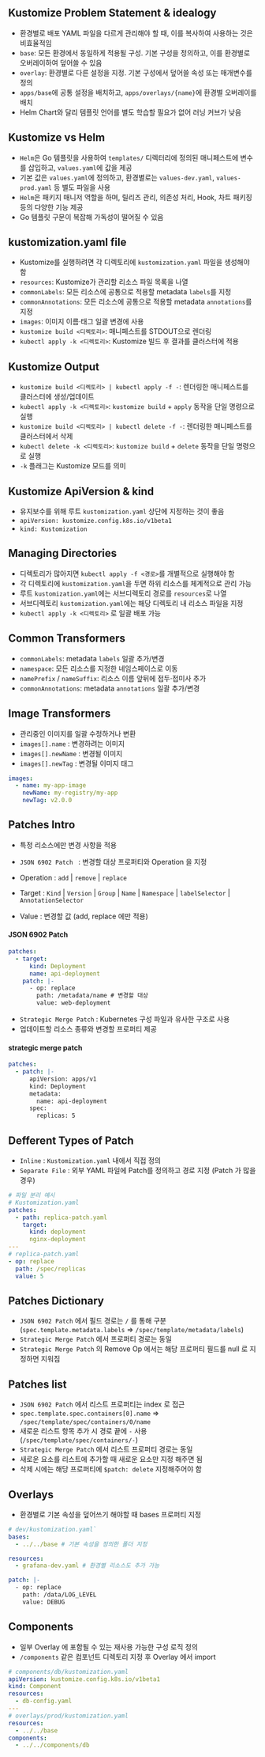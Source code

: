 ## Kustomize Problem Statement & idealogy

- 환경별로 배포 YAML 파일을 다르게 관리해야 할 때, 이를 복사하여 사용하는 것은 비효율적임
- `base`: 모든 환경에서 동일하게 적용될 구성. 기본 구성을 정의하고, 이를 환경별로 오버레이하여 덮어쓸 수 있음
- `overlay`: 환경별로 다른 설정을 지정. 기본 구성에서 덮어쓸 속성 또는 매개변수를 정의
- `apps/base`에 공통 설정을 배치하고, `apps/overlays/{name}`에 환경별 오버레이를 배치
- Helm Chart와 달리 템플릿 언어를 별도 학습할 필요가 없어 러닝 커브가 낮음

## Kustomize vs Helm

- `Helm`은 Go 템플릿을 사용하여 `templates/` 디렉터리에 정의된 매니페스트에 변수를 삽입하고, `values.yaml`에 값을 제공
- 기본 값은 `values.yaml`에 정의하고, 환경별로는 `values-dev.yaml`, `values-prod.yaml` 등 별도 파일을 사용
- `Helm`은 패키지 매니저 역할을 하며, 릴리즈 관리, 의존성 처리, Hook, 차트 패키징 등의 다양한 기능 제공
- Go 템플릿 구문이 복잡해 가독성이 떨어질 수 있음

## kustomization.yaml file

- Kustomize를 실행하려면 각 디렉토리에 `kustomization.yaml` 파일을 생성해야 함
- `resources`: Kustomize가 관리할 리소스 파일 목록을 나열
- `commonLabels`: 모든 리소스에 공통으로 적용할 metadata `labels`를 지정
- `commonAnnotations`: 모든 리소스에 공통으로 적용할 metadata `annotations`를 지정
- `images`: 이미지 이름·태그 일괄 변경에 사용
- `kustomize build <디렉토리>`: 매니페스트를 STDOUT으로 렌더링
- `kubectl apply -k <디렉토리>`: Kustomize 빌드 후 결과를 클러스터에 적용

## Kustomize Output

- `kustomize build <디렉토리> | kubectl apply -f -`: 렌더링한 매니페스트를 클러스터에 생성/업데이트
- `kubectl apply -k <디렉토리>`: `kustomize build` + `apply` 동작을 단일 명령으로 실행
- `kustomize build <디렉토리> | kubectl delete -f -`: 렌더링한 매니페스트를 클러스터에서 삭제
- `kubectl delete -k <디렉토리>`: `kustomize build` + `delete` 동작을 단일 명령으로 실행
- `-k` 플래그는 Kustomize 모드를 의미

## Kustomize ApiVersion & kind

- 유지보수를 위해 루트 `kustomization.yaml` 상단에 지정하는 것이 좋음
- `apiVersion: kustomize.config.k8s.io/v1beta1`
- `kind: Kustomization`

## Managing Directories

- 디렉토리가 많아지면 `kubectl apply -f <경로>`를 개별적으로 실행해야 함
- 각 디렉토리에 `kustomization.yaml`을 두면 하위 리소스를 체계적으로 관리 가능
- 루트 `kustomization.yaml`에는 서브디렉토리 경로를 `resources`로 나열
- 서브디렉토리 `kustomization.yaml`에는 해당 디렉토리 내 리소스 파일을 지정
- `kubectl apply -k <디렉토리>` 로 일괄 배포 가능

## Common Transformers

- `commonLabels`: metadata `labels` 일괄 추가/변경
- `namespace`: 모든 리소스를 지정한 네임스페이스로 이동
- `namePrefix` / `nameSuffix`: 리소스 이름 앞뒤에 접두·접미사 추가
- `commonAnnotations`: metadata `annotations` 일괄 추가/변경

## Image Transformers

- 관리중인 이미지를 일괄 수정하거나 변환
- `images[].name` : 변경하려는 이미지
- `images[].newName` : 변경될 이미지
- `images[].newTag` : 변경될 이미지 태그

```yaml
images:
  - name: my-app-image
    newName: my-registry/my-app
    newTag: v2.0.0
```

## Patches Intro

- 특정 리소스에만 변경 사항을 적용

- `JSON 6902 Patch ` : 변경할 대상 프로퍼티와 Operation 을 지정
- Operation : `add` | `remove` | `replace`
- Target : `Kind` | `Version` | `Group` | `Name` | `Namespace` | `labelSelector` | `AnnotationSelector`
- Value : 변경할 값 (add, replace 에만 적용)

#### JSON 6902 Patch

```yaml
patches:
  - target:
      kind: Deployment
	  name: api-deployment
	patch: |-
	  - op: replace
	    path: /metadata/name # 변경할 대상
		value: web-deployment
```

- `Strategic Merge Patch` : Kubernetes 구성 파일과 유사한 구조로 사용
- 업데이트할 리소스 종류와 변경할 프로퍼티 제공

#### strategic merge patch

```yaml
patches:
  - patch: |-
      apiVersion: apps/v1
	  kind: Deployment
	  metadata:
	    name: api-deployment
	  spec:
	    replicas: 5
```

## Defferent Types of Patch

- `Inline` : `Kustomization.yaml` 내에서 직접 정의
- `Separate File` : 외부 YAML 파일에 Patch를 정의하고 경로 지정 (Patch 가 많을 경우)

```yaml
# 파일 분리 예시
# Kustomization.yaml
patches:
  - path: replica-patch.yaml
    target:
	  kind: deployment
	  nginx-deployment
---
# replica-patch.yaml
- op: replace
  path: /spec/replicas
  value: 5
```

## Patches Dictionary

- `JSON 6902 Patch` 에서 필드 경로는 `/` 를 통해 구분 (`spec.template.metadata.labels` => `/spec/template/metadata/labels`)
- `Strategic Merge Patch` 에서 프로퍼티 경로는 동일
- `Strategic Merge Patch` 의 Remove Op 에서는 해당 프로퍼티 필드를 null 로 지정하면 지워짐

## Patches list

- `JSON 6902 Patch` 에서 리스트 프로퍼티는 index 로 접근
- `spec.template.spec.containers[0].name` => `/spec/template/spec/containers/0/name`
- 새로운 리스트 항목 추가 시 경로 끝에 `-` 사용 (`/spec/template/spec/containers/-`)
- `Strategic Merge Patch` 에서 리스트 프로퍼티 경로는 동일
- 새로운 요소를 리스트에 추가할 때 새로운 요소만 지정 해주면 됨
- 삭제 시에는 해당 프로퍼티에 `$patch: delete` 지정해주어야 함

## Overlays

- 환경별로 기본 속성을 덮어쓰기 해야할 때 bases 프로퍼티 지정

```yaml
# dev/kustomization.yaml`
bases:
  - ../../base # 기본 속성을 정의한 폴더 지정

resources:
  - grafana-dev.yaml # 환경별 리소스도 추가 가능

patch: |-
  - op: replace
    path: /data/LOG_LEVEL
    value: DEBUG
```

## Components

- 일부 Overlay 에 포함될 수 있는 재사용 가능한 구성 로직 정의
- `/components` 같은 컴포넌트 디렉토리 지정 후 Overlay 에서 import

```yaml
# components/db/kustomization.yaml
apiVersion: kustomize.config.k8s.io/v1beta1
kind: Component
resources:
  - db-config.yaml
---
# overlays/prod/kustomization.yaml
resources:
  - ../../base
components:
  - ../../components/db
```
